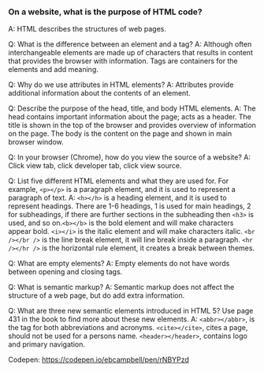 ### On a website, what is the purpose of HTML code? <br>
A: HTML describes the structures of web pages.

Q: What is the difference between an element and a tag?
A: Although often interchangeable elements are made up of characters that results in content that provides the browser with information. Tags are containers for the elements and add meaning.

Q: Why do we use attributes in HTML elements?
A: Attributes provide additional information about the contents of an element.

Q: Describe the purpose of the head, title, and body HTML elements.
A: The head contains important information about the page; acts as a header. The title is shown in the top of the browser and provides overview of information on the page. The body is the content on the page and shown in main browser window.

Q: In your browser (Chrome), how do you view the source of a website?
A: Click view tab, click developer tab, click view source.

Q: List five different HTML elements and what they are used for. For example, `<p></p>` is a paragraph element, and it is used to represent a paragraph of text.
A: `<h></h>` is a heading element, and it is used to represent headings. There are 1-6 headings, 1 is used for main headings, 2 for subheadings, if there are further sections in the subheading then `<h3>` is used, and so on.`<b></b>` is the bold element and will make characters appear bold. `<i></i>` is the italic element and will make characters italic. `<br /></br />` is the line break element, it will line break inside a paragraph. `<hr /></hr />` is the horizontal rule element, it creates a break between themes.

Q: What are empty elements?
A: Empty elements do not have words between opening and closing tags.

Q: What is semantic markup?
A: Semantic markup does not affect the structure of a web page, but do add extra information.

Q:  What are three new semantic elements introduced in HTML 5? Use page 431 in the book to find more about these new elements.
A: `<abbr></abbr>`, is the tag for both abbreviations and acronyms. `<cite></cite>`, cites a page, should not be used for a persons name. `<header></header>`, contains logo and primary navigation.

Codepen:
https://codepen.io/ebcampbell/pen/rNBYPzd
